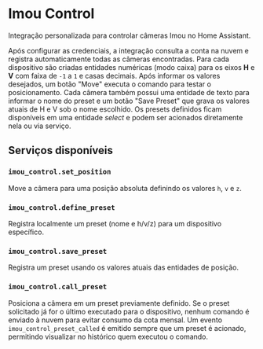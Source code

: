 # Imou Control

Integração personalizada para controlar câmeras Imou no Home Assistant.

Após configurar as credenciais, a integração consulta a conta na nuvem e
registra automaticamente todas as câmeras encontradas. Para cada dispositivo são
criadas entidades numéricas (modo caixa) para os eixos **H** e **V** com faixa de
`-1` a `1` e casas decimais. Após informar os valores desejados, um botão
"Move" executa o comando para testar o posicionamento. Cada câmera também possui
uma entidade de texto para informar o nome do preset e um botão "Save Preset"
que grava os valores atuais de H e V sob o nome escolhido. Os presets definidos
ficam disponíveis em uma entidade *select* e podem ser acionados diretamente
nela ou via serviço.

## Serviços disponíveis

### `imou_control.set_position`
Move a câmera para uma posição absoluta definindo os valores `h`, `v` e `z`.

### `imou_control.define_preset`
Registra localmente um preset (nome e h/v/z) para um dispositivo específico.

### `imou_control.save_preset`
Registra um preset usando os valores atuais das entidades de posição.

### `imou_control.call_preset`
Posiciona a câmera em um preset previamente definido. Se o preset solicitado já
for o último executado para o dispositivo, nenhum comando é enviado à nuvem
para evitar consumo da cota mensal. Um evento `imou_control_preset_called` é
emitido sempre que um preset é acionado, permitindo visualizar no histórico quem
executou o comando.
